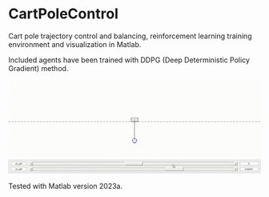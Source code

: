 # CartPoleControl
Cart pole trajectory control and balancing, reinforcement learning training environment and visualization in Matlab.

Included agents have been trained with DDPG (Deep Deterministic Policy Gradient) method.  

![](Misc/Swingup.gif)

Tested with Matlab version 2023a.
